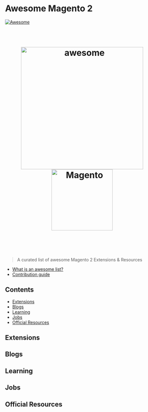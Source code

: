 # Awesome Magento 2

[![Awesome](https://cdn.rawgit.com/sindresorhus/awesome/d7305f38d29fed78fa85652e3a63e154dd8e8829/media/badge.svg)](https://github.com/sindresorhus/awesome)

<h1 align="center">
	<br>
	<img width="400" src="https://cdn.rawgit.com/sindresorhus/awesome/master/media/logo.svg" alt="awesome">
  	<img width="200" src="http://logonoid.com/images/magento-logo.png" alt="Magento">
	<br>
	<br>
	<br>
</h1>

> A curated list of awesome Magento 2 Extensions & Resources

- [What is an awesome list?](awesome.md)
- [Contribution guide](contributing.md)


## Contents

- [Extensions](#extensions)
- [Blogs](#blogs)
- [Learning](#learning)
- [Jobs](#jobs)
- [Official Resources](#official)


## Extensions

## Blogs

## Learning

## Jobs

## Official Resources
